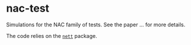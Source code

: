 # nac-test

Simulations for the NAC family of tests. See the paper ... for more details.

The code relies on the [`nett`](https://github.com/aaamini/nett) package.
